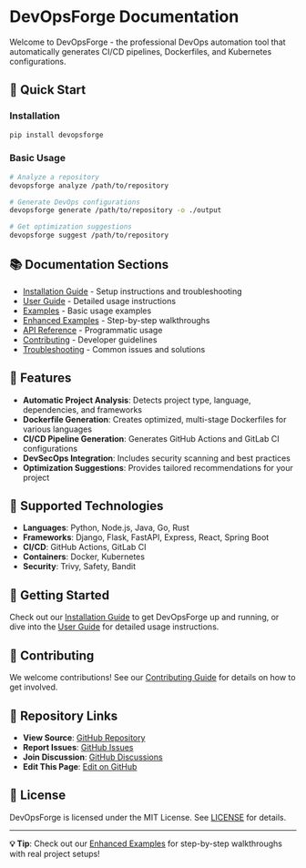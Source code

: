 # DevOpsForge Documentation

Welcome to DevOpsForge - the professional DevOps automation tool that automatically generates CI/CD pipelines, Dockerfiles, and Kubernetes configurations.

## 🚀 Quick Start

### Installation

```bash
pip install devopsforge
```

### Basic Usage

```bash
# Analyze a repository
devopsforge analyze /path/to/repository

# Generate DevOps configurations
devopsforge generate /path/to/repository -o ./output

# Get optimization suggestions
devopsforge suggest /path/to/repository
```

## 📚 Documentation Sections

- [Installation Guide](installation.md) - Setup instructions and troubleshooting
- [User Guide](user-guide.md) - Detailed usage instructions
- [Examples](examples.md) - Basic usage examples
- [Enhanced Examples](examples-enhanced.md) - Step-by-step walkthroughs
- [API Reference](api-reference.md) - Programmatic usage
- [Contributing](contributing.md) - Developer guidelines
- [Troubleshooting](troubleshooting.md) - Common issues and solutions

## 🔧 Features

- **Automatic Project Analysis**: Detects project type, language, dependencies, and frameworks
- **Dockerfile Generation**: Creates optimized, multi-stage Dockerfiles for various languages
- **CI/CD Pipeline Generation**: Generates GitHub Actions and GitLab CI configurations
- **DevSecOps Integration**: Includes security scanning and best practices
- **Optimization Suggestions**: Provides tailored recommendations for your project

## 🌟 Supported Technologies

- **Languages**: Python, Node.js, Java, Go, Rust
- **Frameworks**: Django, Flask, FastAPI, Express, React, Spring Boot
- **CI/CD**: GitHub Actions, GitLab CI
- **Containers**: Docker, Kubernetes
- **Security**: Trivy, Safety, Bandit

## 📖 Getting Started

Check out our [Installation Guide](installation.md) to get DevOpsForge up and running, or dive into the [User Guide](user-guide.md) for detailed usage instructions.

## 🤝 Contributing

We welcome contributions! See our [Contributing Guide](contributing.md) for details on how to get involved.

## 🔗 Repository Links

- **View Source**: [GitHub Repository](https://github.com/Nick1200000/DevOpsForge)
- **Report Issues**: [GitHub Issues](https://github.com/Nick1200000/DevOpsForge/issues)
- **Join Discussion**: [GitHub Discussions](https://github.com/Nick1200000/DevOpsForge/discussions)
- **Edit This Page**: [Edit on GitHub](https://github.com/Nick1200000/DevOpsForge/edit/main/docs/index.md)

## 📄 License

DevOpsForge is licensed under the MIT License. See [LICENSE](../LICENSE) for details.

---

**💡 Tip**: Check out our [Enhanced Examples](examples-enhanced.md) for step-by-step walkthroughs with real project setups!
